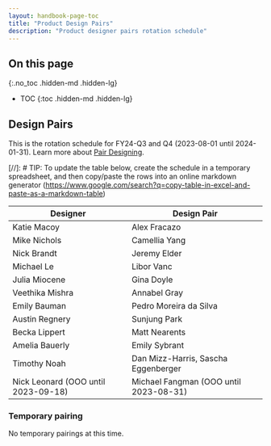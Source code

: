 ```yaml
---
layout: handbook-page-toc
title: "Product Design Pairs"
description: "Product designer pairs rotation schedule"
---
```


## On this page
{:.no_toc .hidden-md .hidden-lg}

- TOC
{:toc .hidden-md .hidden-lg}

## Design Pairs

This is the rotation schedule for FY24-Q3 and Q4 (2023-08-01 until 2024-01-31). Learn more about [Pair Designing](/handbook/product/ux/how-we-work/#pair-designing).

[//]: # TIP: To update the table below, create the schedule in a temporary spreadsheet, and then copy/paste the rows into an online markdown generator (https://www.google.com/search?q=copy-table-in-excel-and-paste-as-a-markdown-table)

| Designer               | Design Pair                |
|------------------------|----------------------------|
| Katie Macoy	         | Alex Fracazo               | 
| Mike Nichols	         | Camellia Yang              |
| Nick Brandt            | Jeremy Elder               |
| Michael Le             | Libor Vanc                 |
| Julia Miocene          | Gina Doyle	              |
| Veethika Mishra        | Annabel Gray               |
| Emily Bauman           | Pedro Moreira da Silva     |
| Austin Regnery         | Sunjung Park	              |
| Becka Lippert          | Matt Nearents              |
| Amelia Bauerly         | Emily Sybrant	          |
| Timothy Noah           | Dan Mizz-Harris, Sascha Eggenberger |
| Nick Leonard (OOO until 2023-09-18) | Michael Fangman (OOO until 2023-08-31) |        

### Temporary pairing

No temporary pairings at this time.

